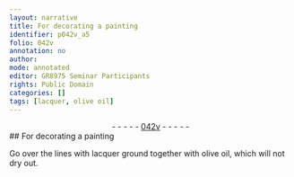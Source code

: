 ```yaml
---
layout: narrative
title: For decorating a painting
identifier: p042v_a5
folio: 042v
annotation: no
author:
mode: annotated
editor: GR8975 Seminar Participants
rights: Public Domain
categories: []
tags: [lacquer, olive oil]
---
```


 <div class="folio" align="center">- - - - - <a href="http://gallica.bnf.fr/ark:/12148/btv1b10500001g/f90.image" target="_blank">042v</a> - - - - - </div>  
## For decorating a painting

 
Go over the lines with <span class="material">lacquer</span> ground together with <span class="material">olive oil</span>, which will not dry out.
 